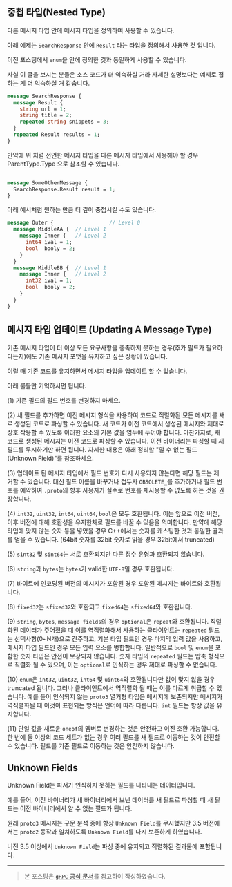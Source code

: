 ## 중첩 타입(Nested Type)

다른 메시지 타입 안에 메시지 타입을 정의하여 사용할 수 있습니다.

아래 예제는 `SearchResponse` 안에 `Result` 라는 타입을 정의해서 사용한 것 입니다.

이전 포스팅에서 `enum`을 안에 정의한 것과 동일하게 사용할 수 있습니다.

사실 이 글을 보시는 분들은 소스 코드가 더 익숙하실 거라 자세한 설명보다는 예제로 접하는 게 더 익숙하실 거 같습니다.

```protobuf
message SearchResponse {
  message Result {
    string url = 1;
    string title = 2;
    repeated string snippets = 3;
  }
  repeated Result results = 1;
}
```

만약에 위 처럼 선언한 메시지 타입을 다른 메시지 타입에서 사용해야 할 경우 ParentType.Type 으로 참조할 수 있습니다.

```protobuf

message SomeOtherMessage {
  SearchResponse.Result result = 1;
}
```

아래 예시처럼 원하는 만큼 더 깊이 중첩시킬 수도 있습니다.

```protobuf
message Outer {                  // Level 0
  message MiddleAA {  // Level 1
    message Inner {   // Level 2
      int64 ival = 1;
      bool  booly = 2;
    }
  }
  message MiddleBB {  // Level 1
    message Inner {   // Level 2
      int32 ival = 1;
      bool  booly = 2;
    }
  }
}
```

## 메시지 타입 업데이트 (Updating A Message Type)

기존 메시지 타입이 더 이상 모든 요구사항을 충족하지 못하는 경우(추가 필드가 필요하다든지)에도 기존 메시지 포맷을 유지하고 싶은 상황이 있습니다.

이럴 때 기존 코드를 유지하면서 메시지 타입을 업데이트 할 수 있습니다.

아래 룰들만 기억하시면 됩니다.

(1) 기존 필드의 필드 번호를 변경하지 마세요.

(2) 새 필드를 추가하면 이전 메시지 형식을 사용하여 코드로 직렬화된 모든 메시지를 새로 생성된 코드로 파싱할 수 있습니다. 새 코드가 이전 코드에서 생성된 메시지와 제대로 상호 작용할 수 있도록 이러한 요소의 기본 값을 염두에 두어야 합니다. 마찬가지로, 새 코드로 생성된 메시지는 이전 코드로 파싱할 수 있습니다. 이전 바이너리는 파싱할 때 새 필드를 무시하기만 하면 됩니다. 자세한 내용은 아래 정리할 "알 수 없는 필드(Unknown Field)"룰 참조하세요.

(3) 업데이트 된 메시지 타입에서 필드 번호가 다시 사용되지 않는다면 해당 필드는 제거할 수 있습니다. 대신 필드 이름을 바꾸거나 접두사 `OBSOLETE_`를 추가하거나 필드 번호를 예약하여 `.proto`의 향후 사용자가 실수로 번호를 재사용할 수 없도록 하는 것을 권장합니다.

(4) `int32`, `uint32`, `int64`, `uint64`, `bool`은 모두 호환됩니다. 이는 앞으로 이전 버전, 이후 버전에 대해 호환성을 유지한채로 필드를 바꿀 수 있음을 의미합니다. 만약에 해당 타입에 맞지 않는 숫자 등을 넣었을 경우 C++에서는 숫자를 캐스팅한 것과 동일한 결과를 얻을 수 있습니다. (64bit 숫자를 32bit 숫자로 읽을 경우 32bit에서 truncated)

(5) `sint32` 및 `sint64`는 서로 호환되지만 다른 정수 유형과 호환되지 않습니다.

(6) `string`과 `bytes`는 `bytes`가 valid한 `UTF-8`일 경우 호환됩니다.

(7) 바이트에 인코딩된 버전의 메시지가 포함된 경우 포함된 메시지는 바이트와 호환됩니다.

(8) `fixed32`는 `sfixed32`와 호환되고 `fixed64`는 `sfixed64`와 호환됩니다.

(9) `string`, `bytes`, `message fields`의 경우 `optional`은 `repeat`와 호환됩니다. 직렬화된 데이터가 주어졌을 때 이를 역직렬화해서 사용하는 클라이언트는 `repeated` 필드는 선택사항(0~N개)으로 간주하고, 기본 타입 필드인 경우 마지막 입력 값을 사용하고, 메시지 타입 필드인 경우 모든 입력 요소를 병합합니다. 일반적으로 `bool` 및 `enum`을 포함한 숫자 타입은 안전이 보장되지 않습니다. 숫자 타입의 `repeated` 필드는 압축 형식으로 직렬화 될 수 있으며, 이는 `optional`로 인식하는 경우 제대로 파싱할 수 없습니다.

(10) `enum`은 `int32`, `uint32`, `int64` 및 `uint64`와 호환됩니다만 값이 맞지 않을 경우 truncated 됩니다. 그러나 클라이언트에서 역직렬화 될 때는 이를 다르게 취급할 수 있습니다. 예를 들어 인식되지 않는 `proto3` 열거형 타입은 메시지에 보존되지만 메시지가 역직렬화될 때 이것이 표현되는 방식은 언어에 따라 다릅니다. `int` 필드는 항상 값을 유지합니다.

(11) 단일 값을 새로운 `oneof`의 멤버로 변경하는 것은 안전하고 이진 호환 가능합니다. 한 번에 둘 이상의 코드 세트가 없는 경우 여러 필드를 새 필드로 이동하는 것이 안전할 수 있습니다. 필드를 기존 필드로 이동하는 것은 안전하지 않습니다.

## Unknown Fields

Unknown Field는 파서가 인식하지 못하는 필드를 나타내는 데이터입니다.

예를 들어, 이전 바이너리가 새 바이너리에서 보낸 데이터를 새 필드로 파싱할 때 새 필드는 이전 바이너리에서 알 수 없는 필드가 됩니다.

원래 `proto3` 메시지는 구문 분석 중에 항상 `Unknown Field`를 무시했지만 3.5 버전에서는 `proto2` 동작과 일치하도록 `Unknown Field`를 다시 보존하게 하였습니다.

버전 3.5 이상에서 `Unknown Field`는 파싱 중에 유지되고 직렬화된 결과물에 포함됩니다.

---

> 본 포스팅은 [`gRPC` 공식 문서](https://grpc.io/docs/what-is-grpc/introduction/)를 참고하여 작성하였습니다.